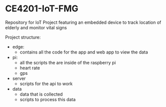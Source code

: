 # CE4201-IoT-FMG
Repository for IoT Project featuring an embedded device to track location of elderly and monitor vital signs

Project structure:
- edge:
    - contains all the code for the app and web app to view the data
- pi:
    - all the scripts the are inside of the raspberry pi 
    - heart rate
    - gps
- server
    - scripts for the api to work
- data
    - data that is collected
    - scripts to process this data